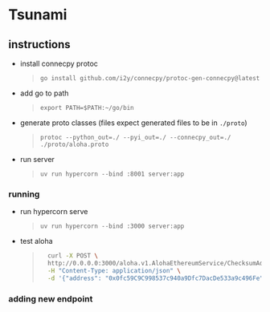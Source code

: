 # Tsunami

## instructions

* install connecpy protoc
    > `go install github.com/i2y/connecpy/protoc-gen-connecpy@latest`
* add go to path
    > `export PATH=$PATH:~/go/bin`
* generate proto classes (files expect generated files to be in `./proto`)
    > `protoc --python_out=./ --pyi_out=./ --connecpy_out=./ ./proto/aloha.proto`
* run server
    > `uv run hypercorn --bind :8001 server:app`

### running

* run hypercorn serve
    > `uv run hypercorn --bind :3000 server:app`
* test aloha
    >```sh
    >   curl -X POST \
    >   http://0.0.0.0:3000/aloha.v1.AlohaEthereumService/ChecksumAddress \
    >   -H "Content-Type: application/json" \
    >   -d '{"address": "0x0fc59C9C998537c940a9Dfc7DacDe533a9c496Fe"}'
    > ```

### adding new endpoint
